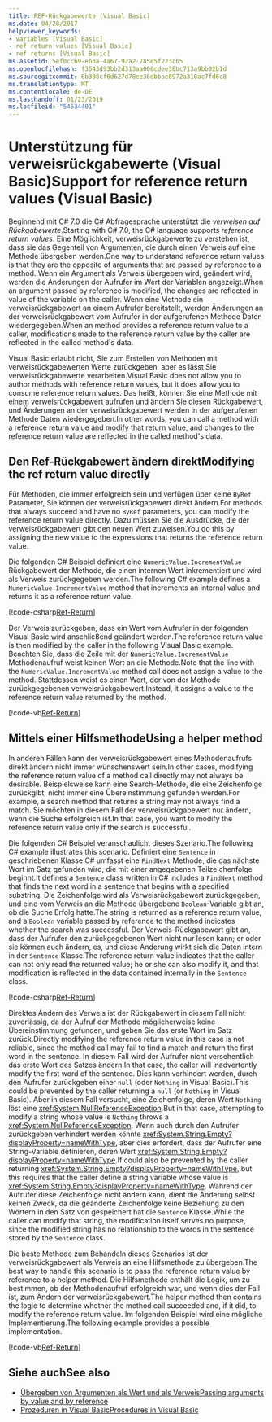 ```yaml
---
title: REF-Rückgabewerte (Visual Basic)
ms.date: 04/28/2017
helpviewer_keywords:
- variables [Visual Basic]
- ref return values [Visual Basic]
- ref returns [Visual Basic]
ms.assetid: 5ef0cc69-eb3a-4a67-92a2-78585f223cb5
ms.openlocfilehash: f3543d93bb2d313aa000cdee38bc713a9bb02b1d
ms.sourcegitcommit: 6b308cf6d627d78ee36dbbae8972a310ac7fd6c8
ms.translationtype: MT
ms.contentlocale: de-DE
ms.lasthandoff: 01/23/2019
ms.locfileid: "54634401"
---
```

# <a name="support-for-reference-return-values-visual-basic"></a><span data-ttu-id="1c739-102">Unterstützung für verweisrückgabewerte (Visual Basic)</span><span class="sxs-lookup"><span data-stu-id="1c739-102">Support for reference return values (Visual Basic)</span></span>

<span data-ttu-id="1c739-103">Beginnend mit C# 7.0 die C# Abfragesprache unterstützt die *verweisen auf Rückgabewerte*.</span><span class="sxs-lookup"><span data-stu-id="1c739-103">Starting with C# 7.0, the C# language supports *reference return values*.</span></span> <span data-ttu-id="1c739-104">Eine Möglichkeit, verweisrückgabewerte zu verstehen ist, dass sie das Gegenteil von Argumenten, die durch einen Verweis auf eine Methode übergeben werden.</span><span class="sxs-lookup"><span data-stu-id="1c739-104">One way to understand reference return values is that they are the opposite of arguments that are passed by reference to a method.</span></span> <span data-ttu-id="1c739-105">Wenn ein Argument als Verweis übergeben wird, geändert wird, werden die Änderungen der Aufrufer im Wert der Variablen angezeigt.</span><span class="sxs-lookup"><span data-stu-id="1c739-105">When an argument passed by reference is modified, the changes are reflected in value of the variable on the caller.</span></span> <span data-ttu-id="1c739-106">Wenn eine Methode ein verweisrückgabewert an einem Aufrufer bereitstellt, werden Änderungen an der verweisrückgabewert vom Aufrufer in der aufgerufenen Methode Daten wiedergegeben.</span><span class="sxs-lookup"><span data-stu-id="1c739-106">When an method provides a reference return value to a caller, modifications made to the reference return value by the caller are reflected in the called method's data.</span></span>

<span data-ttu-id="1c739-107">Visual Basic erlaubt nicht, Sie zum Erstellen von Methoden mit verweisrückgabewerten Werte zurückgeben, aber es lässt Sie verweisrückgabewerte verarbeiten.</span><span class="sxs-lookup"><span data-stu-id="1c739-107">Visual Basic does not allow you to author methods with reference return values, but it does allow you to consume reference return values.</span></span> <span data-ttu-id="1c739-108">Das heißt, können Sie eine Methode mit einem verweisrückgabewert aufrufen und ändern Sie diesen Rückgabewert, und Änderungen an der verweisrückgabewert werden in der aufgerufenen Methode Daten wiedergegeben.</span><span class="sxs-lookup"><span data-stu-id="1c739-108">In other words, you can call a method with a reference return value and modify that return value, and changes to the reference return value are reflected in the called method's data.</span></span>

## <a name="modifying-the-ref-return-value-directly"></a><span data-ttu-id="1c739-109">Den Ref-Rückgabewert ändern direkt</span><span class="sxs-lookup"><span data-stu-id="1c739-109">Modifying the ref return value directly</span></span>

<span data-ttu-id="1c739-110">Für Methoden, die immer erfolgreich sein und verfügen über keine `ByRef` Parameter, Sie können der verweisrückgabewert direkt ändern.</span><span class="sxs-lookup"><span data-stu-id="1c739-110">For methods that always succeed and have no `ByRef` parameters, you can modify the reference return value directly.</span></span> <span data-ttu-id="1c739-111">Dazu müssen Sie die Ausdrücke, die der verweisrückgabewert gibt den neuen Wert zuweisen.</span><span class="sxs-lookup"><span data-stu-id="1c739-111">You do this by assigning the new value to the expressions that returns the reference return value.</span></span> 

<span data-ttu-id="1c739-112">Die folgenden C# Beispiel definiert eine `NumericValue.IncrementValue` Rückgabewert der Methode, die einen internen Wert inkrementiert und wird als Verweis zurückgegeben werden.</span><span class="sxs-lookup"><span data-stu-id="1c739-112">The following C# example defines a `NumericValue.IncrementValue` method that increments an internal value and returns it as a reference return value.</span></span> 

[!code-csharp[Ref-Return](../../../../../samples/snippets/visualbasic/programming-guide/language-features/procedures/ref-returns1.cs)]

<span data-ttu-id="1c739-113">Der Verweis zurückgeben, dass ein Wert vom Aufrufer in der folgenden Visual Basic wird anschließend geändert werden.</span><span class="sxs-lookup"><span data-stu-id="1c739-113">The reference return value is then modified by the caller in the following Visual Basic example.</span></span> <span data-ttu-id="1c739-114">Beachten Sie, dass die Zeile mit der `NumericValue.IncrementValue` Methodenaufruf weist keinen Wert an die Methode.</span><span class="sxs-lookup"><span data-stu-id="1c739-114">Note that the line with the `NumericValue.IncrementValue` method call does not assign a value to the method.</span></span> <span data-ttu-id="1c739-115">Stattdessen weist es einen Wert, der von der Methode zurückgegebenen verweisrückgabewert.</span><span class="sxs-lookup"><span data-stu-id="1c739-115">Instead, it assigns a value to the reference return value returned by the method.</span></span>

[!code-vb[Ref-Return](../../../../../samples/snippets/visualbasic/programming-guide/language-features/procedures/use-ref-returns1.vb)]

## <a name="using-a-helper-method"></a><span data-ttu-id="1c739-116">Mittels einer Hilfsmethode</span><span class="sxs-lookup"><span data-stu-id="1c739-116">Using a helper method</span></span>

<span data-ttu-id="1c739-117">In anderen Fällen kann der verweisrückgabewert eines Methodenaufrufs direkt ändern nicht immer wünschenswert sein.</span><span class="sxs-lookup"><span data-stu-id="1c739-117">In other cases, modifying the reference return value of a method call directly may not always be desirable.</span></span> <span data-ttu-id="1c739-118">Beispielsweise kann eine Search-Methode, die eine Zeichenfolge zurückgibt, nicht immer eine Übereinstimmung gefunden werden.</span><span class="sxs-lookup"><span data-stu-id="1c739-118">For example, a search method that returns a string may not always find a match.</span></span> <span data-ttu-id="1c739-119">Sie möchten in diesem Fall der verweisrückgabewert nur ändern, wenn die Suche erfolgreich ist.</span><span class="sxs-lookup"><span data-stu-id="1c739-119">In that case, you want to modify the reference return value only if the search is successful.</span></span>

<span data-ttu-id="1c739-120">Die folgenden C# Beispiel veranschaulicht dieses Szenario.</span><span class="sxs-lookup"><span data-stu-id="1c739-120">The following C# example illustrates this scenario.</span></span> <span data-ttu-id="1c739-121">Definiert eine `Sentence` in geschriebenen Klasse C# umfasst eine `FindNext` Methode, die das nächste Wort im Satz gefunden wird, die mit einer angegebenen Teilzeichenfolge beginnt.</span><span class="sxs-lookup"><span data-stu-id="1c739-121">It defines a `Sentence` class written in C# includes a `FindNext` method that finds the next word in a sentence that begins with a specified substring.</span></span> <span data-ttu-id="1c739-122">Die Zeichenfolge wird als Verweisrückgabewert zurückgegeben, und eine vom Verweis an die Methode übergebene `Boolean`-Variable gibt an, ob die Suche Erfolg hatte.</span><span class="sxs-lookup"><span data-stu-id="1c739-122">The string is returned as a reference return value, and a `Boolean` variable passed by reference to the method indicates whether the search was successful.</span></span> <span data-ttu-id="1c739-123">Der Verweis-Rückgabewert gibt an, dass der Aufrufer den zurückgegebenen Wert nicht nur lesen kann; er oder sie können auch ändern, es, und diese Änderung wirkt sich die Daten intern in der `Sentence` Klasse.</span><span class="sxs-lookup"><span data-stu-id="1c739-123">The reference return value indicates that the caller can not only read the returned value; he or she can also modify it, and that modification is reflected in the data contained internally in the `Sentence` class.</span></span>

[!code-csharp[Ref-Return](../../../../../samples/snippets/visualbasic/getting-started/ref-returns.cs)]

<span data-ttu-id="1c739-124">Direktes Ändern des Verweis ist der Rückgabewert in diesem Fall nicht zuverlässig, da der Aufruf der Methode möglicherweise keine Übereinstimmung gefunden, und geben Sie das erste Wort im Satz zurück.</span><span class="sxs-lookup"><span data-stu-id="1c739-124">Directly modifying the reference return value in this case is not reliable, since the method call may fail to find a match and return the first word in the sentence.</span></span> <span data-ttu-id="1c739-125">In diesem Fall wird der Aufrufer nicht versehentlich das erste Wort des Satzes ändern.</span><span class="sxs-lookup"><span data-stu-id="1c739-125">In that case, the caller will inadvertently modify the first word of the sentence.</span></span> <span data-ttu-id="1c739-126">Dies kann verhindert werden, durch den Aufrufer zurückgeben einer `null` (oder `Nothing` in Visual Basic).</span><span class="sxs-lookup"><span data-stu-id="1c739-126">This could be prevented by the caller returning a `null` (or `Nothing` in Visual Basic).</span></span> <span data-ttu-id="1c739-127">Aber in diesem Fall versucht, eine Zeichenfolge, deren Wert `Nothing` löst eine <xref:System.NullReferenceException>.</span><span class="sxs-lookup"><span data-stu-id="1c739-127">But in that case, attempting to modify a string whose value is `Nothing` throws a <xref:System.NullReferenceException>.</span></span> <span data-ttu-id="1c739-128">Wenn auch durch den Aufrufer zurückgeben verhindert werden könnte <xref:System.String.Empty?displayProperty=nameWithType>, aber dies erfordert, dass der Aufrufer eine String-Variable definieren, deren Wert <xref:System.String.Empty?displayProperty=nameWithType>.</span><span class="sxs-lookup"><span data-stu-id="1c739-128">If could also be prevented by the caller returning <xref:System.String.Empty?displayProperty=nameWithType>, but this requires that the caller define a string variable whose value is <xref:System.String.Empty?displayProperty=nameWithType>.</span></span> <span data-ttu-id="1c739-129">Während der Aufrufer diese Zeichenfolge nicht ändern kann, dient die Änderung selbst keinen Zweck, da die geänderte Zeichenfolge keine Beziehung zu den Wörtern in den Satz von gespeichert hat die `Sentence` Klasse.</span><span class="sxs-lookup"><span data-stu-id="1c739-129">While the caller can modify that string, the modification itself serves no purpose, since the modified string has no relationship to the words in the sentence stored by the `Sentence` class.</span></span>

<span data-ttu-id="1c739-130">Die beste Methode zum Behandeln dieses Szenarios ist der verweisrückgabewert als Verweis an eine Hilfsmethode zu übergeben.</span><span class="sxs-lookup"><span data-stu-id="1c739-130">The best way to handle this scenario is to pass the reference return value by reference to a helper method.</span></span> <span data-ttu-id="1c739-131">Die Hilfsmethode enthält die Logik, um zu bestimmen, ob der Methodenaufruf erfolgreich war, und wenn dies der Fall ist, zum Ändern der verweisrückgabewert.</span><span class="sxs-lookup"><span data-stu-id="1c739-131">The helper method then contains the logic to determine whether the method call succeeded and, if it did, to modify the reference return value.</span></span> <span data-ttu-id="1c739-132">Im folgenden Beispiel wird eine mögliche Implementierung.</span><span class="sxs-lookup"><span data-stu-id="1c739-132">The following example provides a possible implementation.</span></span>

[!code-vb[Ref-Return](../../../../../samples/snippets/visualbasic/getting-started/ref-return-helper.vb#1)]

## <a name="see-also"></a><span data-ttu-id="1c739-133">Siehe auch</span><span class="sxs-lookup"><span data-stu-id="1c739-133">See also</span></span>

- [<span data-ttu-id="1c739-134">Übergeben von Argumenten als Wert und als Verweis</span><span class="sxs-lookup"><span data-stu-id="1c739-134">Passing arguments by value and by reference</span></span>](passing-arguments-by-value-and-by-reference.md)
- [<span data-ttu-id="1c739-135">Prozeduren in Visual Basic</span><span class="sxs-lookup"><span data-stu-id="1c739-135">Procedures in Visual Basic</span></span>](index.md)


